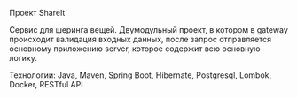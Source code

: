 Проект ShareIt

Cервис для шеринга вещей. Двумодульный проект, в котором в gateway происходит валидация входных данных, после запрос отправляется основному приложению server, которое  содержит всю основную логику.

Технологии: Java, Maven, Spring Boot, Hibernate, Postgresql, Lombok, Docker, RESTful API 
